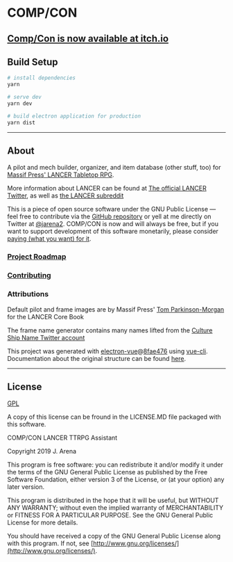 # COMP/CON

## [Comp/Con is now available at itch.io](https://beeftime.itch.io/compcon)

## Build Setup

``` bash
# install dependencies
yarn

# serve dev
yarn dev

# build electron application for production
yarn dist

```

---

## About
  
  A pilot and mech builder, organizer, and item database (other stuff, too) for [Massif Press' LANCER Tabletop RPG](https://massif-press.itch.io/lancer-core-book).

  More information about LANCER can be found at [The official LANCER Twitter](https://twitter.com/lancer_rpg), as well as [the LANCER subreddit](https://www.reddit.com/r/LancerRPG/)</a>

  This is a piece of open source software under the GNU Public License — feel free to contribute via the [GitHub repository](https://github.com/jarena3/compcon) or yell at me directly on Twitter at [@jarena2](https://www.twitter.com/jarena2)</a>.
  COMP/CON is now and will always be free, but if you want to support development of this software monetarily, please consider [paying (what you want) for it](https://beeftime.itch.io/compcon)</a>.

### [Project Roadmap](https://github.com/jarena3/compcon/wiki/Roadmap)

### [Contributing](https://github.com/jarena3/compcon/wiki/Getting-Started)

### Attributions

  Default pilot and frame images are by Massif Press' [Tom Parkinson-Morgan](https://twitter.com/orbitaldropkick) for the LANCER Core Book

  The frame name generator contains many names lifted from the [Culture Ship Name Twitter account](https://twitter.com/cultureshipname)

  This project was generated with [electron-vue](https://github.com/SimulatedGREG/electron-vue)@[8fae476](https://github.com/SimulatedGREG/electron-vue/tree/8fae4763e9d225d3691b627e83b9e09b56f6c935) using [vue-cli](https://github.com/vuejs/vue-cli). Documentation about the original structure can be found [here](https://simulatedgreg.gitbooks.io/electron-vue/content/index.html).

  ---

## License

[GPL](https://www.gnu.org/licenses/gpl-3.0.en.html)

A copy of this license can be fround in the LICENSE.MD file packaged with this software.

COMP/CON LANCER TTRPG Assistant

Copyright 2019 J. Arena

This program is free software: you can redistribute it and/or modify
it under the terms of the GNU General Public License as published by
the Free Software Foundation, either version 3 of the License, or
(at your option) any later version.

This program is distributed in the hope that it will be useful,
but WITHOUT ANY WARRANTY; without even the implied warranty of
MERCHANTABILITY or FITNESS FOR A PARTICULAR PURPOSE. See the
GNU General Public License for more details.

You should have received a copy of the GNU General Public License
along with this program. If not, see [http://www.gnu.org/licenses/](http://www.gnu.org/licenses/).